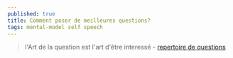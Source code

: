 ```yaml
---
published: true
title: Comment poser de meilleures questions?
tags: mental-model self speech
---
```

> l'Art de la question est l'art d'être interessé - [repertoire de questions](https://www.youtube.com/watch?v=vg-6qqwpceo)
